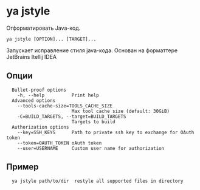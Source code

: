 # ya jstyle

Отформатировать Java-код.

`ya jstyle [OPTION]... [TARGET]...`

Запускает исправление стиля java-кода. Основан на форматтере JetBrains Itellij IDEA

## Опции
```
  Bullet-proof options
    -h, --help          Print help
  Advanced options
    --tools-cache-size=TOOLS_CACHE_SIZE
                        Max tool cache size (default: 30GiB)
    -C=BUILD_TARGETS, --target=BUILD_TARGETS
                        Targets to build
  Authorization options
    --key=SSH_KEYS      Path to private ssh key to exchange for OAuth token
    --token=OAUTH_TOKEN oAuth token
    --user=USERNAME     Custom user name for authorization
```

## Пример
```
  ya jstyle path/to/dir  restyle all supported files in directory
```


